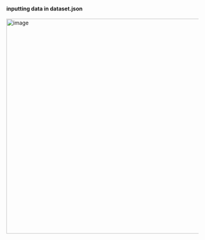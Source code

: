 


#### inputting data in dataset.json
<img width="563" alt="image" src="https://github.com/izzhamburhan/promptAI/assets/58935865/9f6db64d-d224-473c-b4c8-df6990d75bf8">
